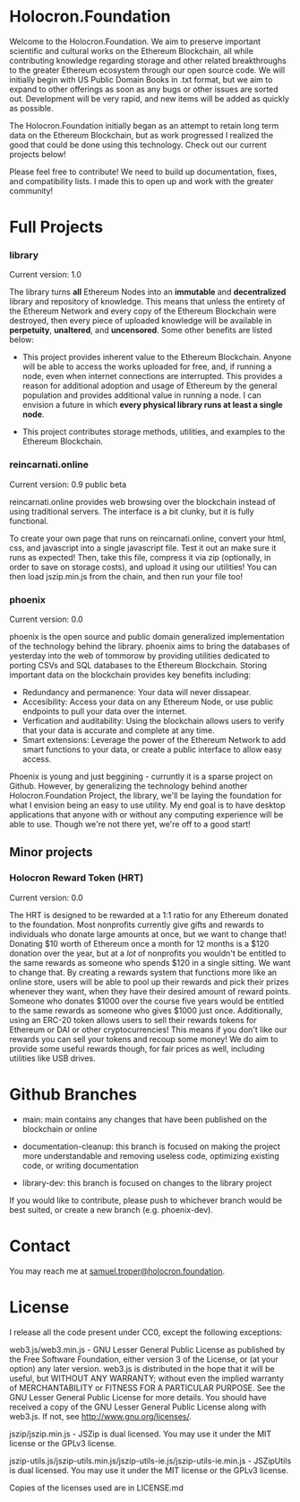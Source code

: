 # Holocron.Foundation

Welcome to the Holocron.Foundation. We aim to preserve important scientific and cultural works on the Ethereum Blockchain, all while contributing knowledge regarding storage and other related breakthroughs to the greater Ethereum ecosystem through our open source code. We will initially begin with US Public Domain Books in .txt format, but we aim to expand to other offerings as soon as any bugs or other issues are sorted out. Development will be very rapid, and new items will be added as quickly as possible.

The Holocron.Foundation initially began as an attempt to retain long term data on the Ethereum Blockchain, but as work progressed I realized the good that could be done using this technology. Check out our current projects below!

Please feel free to contribute! We need to build up documentation, fixes, and compatibility lists. I made this to open up and work with the greater community!

# Full Projects

### library

Current version: 1.0

The library turns **all** Ethereum Nodes into an **immutable** and **decentralized** library and repository of knowledge. This means that unless the entirety of the Ethereum Network and every copy of the Ethereum Blockchain were destroyed, then every piece of uploaded knowledge will be available in **perpetuity**, **unaltered**, and **uncensored**. Some other benefits are listed below:

* This project provides inherent value to the Ethereum Blockchain. Anyone will be able to access the works uploaded for free, and, if running a node, even when internet connections are interrupted. This provides a reason for additional adoption and usage of Ethereum by the general population and provides additional value in running a node. I can envision a future in which **every physical library runs at least a single node**.

* This project contributes storage methods, utilities, and examples to the Ethereum Blockchain.

### reincarnati.online

Current version: 0.9 public beta

reincarnati.online provides web browsing over the blockchain instead of using traditional servers. The interface is a bit clunky, but it is fully functional.

To create your own page that runs on reincarnati.online, convert your html, css, and javascript into a single javascript file. Test it out an make sure it runs as expected! Then, take this file, compress it via zip (optionally, in order to save on storage costs), and upload it using our utilities! You can then load jszip.min.js from the chain, and then run your file too!

### phoenix

Current version: 0.0

phoenix is the open source and public domain generalized implementation of the technology behind the library. phoenix aims to bring the databases of yesterday into the web of tommorow by providing utilities dedicated to porting CSVs and SQL databases to the Ethereum Blockchain. Storing important data on the blockchain provides key benefits including:

* Redundancy and permanence: Your data will never dissapear.
* Accesibility: Access your data on any Ethereum Node, or use public endpoints to pull your data over the internet.
* Verfication and auditability: Using the blockchain allows users to verify that your data is accurate and complete at any time.
* Smart extensions: Leverage the power of the Ethereum Network to add smart functions to your data, or create a public interface to allow easy access.

Phoenix is young and just beggining - curruntly it is a sparse project on Github. However, by generalizing the technology behind another Holocron.Foundation Project, the library, we'll be laying the foundation for what I envision being an easy to use utility. My end goal is to have desktop applications that anyone with or without any computing experience will be able to use. Though we're not there yet, we're off to a good start!

## Minor projects

### Holocron Reward Token (HRT)

Current version: 0.0

The HRT is designed to be rewarded at a 1:1 ratio for any Ethereum donated to the foundation. Most nonprofits currently give gifts and rewards to individuals who donate large amounts at once, but we want to change that! Donating $10 worth of Ethereum once a month for 12 months is a $120 donation over the year, but at a *lot* of nonprofits you wouldn't be entitled to the same rewards as someone who spends $120 in a single sitting. We want to change that. By creating a rewards system that functions more like an online store, users will be able to pool up their rewards and pick their prizes whenever they want, when they have their desired amount of reward points. Someone who donates $1000 over the course five years would be entitled to the same rewards as someone who gives $1000 just once. Additionally, using an ERC-20 token allows users to sell their rewards tokens for Ethereum or DAI or other cryptocurrencies! This means if you don't like our rewards you can sell your tokens and recoup some money! We do aim to provide some useful rewards though, for fair prices as well, including utilities like USB drives.

# Github Branches

* main: main contains any changes that have been published on the blockchain or online

* documentation-cleanup: this branch is focused on making the project more understandable and removing useless code, optimizing existing code, or writing documentation

* library-dev: this branch is focused on changes to the library project

If you would like to contribute, please push to whichever branch would be best suited, or create a new branch (e.g. phoenix-dev).

# Contact

You may reach me at samuel.troper@holocron.foundation.

# License

I release all the code present under CC0, except the following exceptions:

web3.js/web3.min.js - GNU Lesser General Public License as published by the Free Software Foundation, either version 3 of the License, or (at your option) any later version. web3.js is distributed in the hope that it will be useful, but WITHOUT ANY WARRANTY; without even the implied warranty of MERCHANTABILITY or FITNESS FOR A PARTICULAR PURPOSE.  See the GNU Lesser General Public License for more details. You should have received a copy of the GNU Lesser General Public License along with web3.js.  If not, see <http://www.gnu.org/licenses/>.

jszip/jszip.min.js - JSZip is dual licensed. You may use it under the MIT license or the GPLv3 license.

jszip-utils.js/jszip-utils.min.js/jszip-utils-ie.js/jszip-utils-ie.min.js - JSZipUtils is dual licensed. You may use it under the MIT license or the GPLv3 license.

Copies of the licenses used are in LICENSE.md
